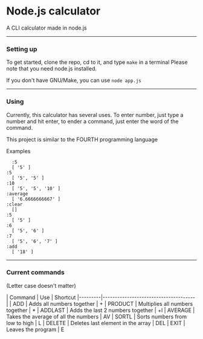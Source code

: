 # Node.js calculator
A CLI calculator made in node.js

---

### Setting up
To get started, clone the repo, cd to it, and type `make` in a terminal
Please note that you need node.js installed.

If you don't have GNU/Make, you can use `node app.js`

---

### Using
Currently, this calculator has several uses.
To enter number, just type a number and hit enter, to ender a command,
just enter the word of the command.

This project is similar to the FOURTH programming language

Examples
```
  :5
  [ '5' ]
:5
  [ '5', '5' ]
:10
  [ '5', '5', '10' ]
:average
  [ '6.6666666667' ]
:clear
  []
:5
  [ '5' ]
:6
  [ '5', '6' ]
:7
  [ '5', '6', '7' ]
:add
  [ '18' ]
```

---


### Current commands
(Letter case doesn't matter)

| Command | Use                                  | Shortcut
|---------|--------------------------------------|
| ADD     | Adds all numbers together            | +
| PRODUCT | Multiplies all numbers together      | *
| ADDLAST | Adds the last 2 numbers together     | +l
| AVERAGE | Takes the average of all the numbers | AV
| SORTL   | Sorts numbers from low to high       | L
| DELETE  | Deletes last element in the array    | DEL
| EXIT    | Leaves the program                   | E
